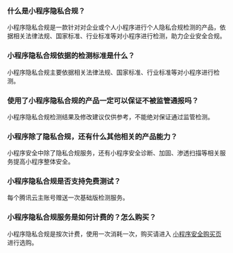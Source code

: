 ### 什么是小程序隐私合规？
小程序隐私合规是一款针对对企业或个人小程序进行个人隐私合规检测的产品，依据相关法律法规、国家标准、行业标准等对小程序进行检测，助力企业安全合规。

### 小程序隐私合规依据的检测标准是什么？
小程序隐私合规主要依据相关法律法规、国家标准、行业标准等对小程序进行检测。

### 使用了小程序隐私合规的产品一定可以保证不被监管通报吗？
小程序隐私合规检测结果及修改建议仅供参考，不能绝对保证通过监管检测。


### 小程序除了隐私合规，还有什么其他相关的产品能力？
小程序安全中除了隐私合规服务，还有小程序安全诊断、加固、渗透扫描等相关服务提高小程序整体安全。


### 小程序隐私合规是否支持免费测试？
每个腾讯云主账号赠送一次基础版检测服务。


### 小程序隐私合规服务是如何计费的？怎么购买？
小程序隐私合规是按次计费，使用一次消耗一次，购买请进入 [小程序安全购买页](https://buy.cloud.tencent.com/mmps?key=1 ) 进行选购。
